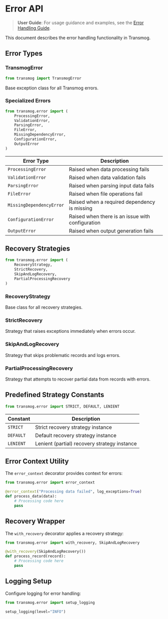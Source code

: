 # Error API

> **User Guide**: For usage guidance and examples, see the [Error Handling Guide](../user/advanced/error-handling.md).

This document describes the error handling functionality in Transmog.

## Error Types

### TransmogError

```python
from transmog import TransmogError
```

Base exception class for all Transmog errors.

### Specialized Errors

```python
from transmog.error import (
    ProcessingError,
    ValidationError,
    ParsingError,
    FileError,
    MissingDependencyError,
    ConfigurationError,
    OutputError
)
```

| Error Type | Description |
|------------|-------------|
| `ProcessingError` | Raised when data processing fails |
| `ValidationError` | Raised when data validation fails |
| `ParsingError` | Raised when parsing input data fails |
| `FileError` | Raised when file operations fail |
| `MissingDependencyError` | Raised when a required dependency is missing |
| `ConfigurationError` | Raised when there is an issue with configuration |
| `OutputError` | Raised when output generation fails |

## Recovery Strategies

```python
from transmog.error import (
    RecoveryStrategy,
    StrictRecovery,
    SkipAndLogRecovery,
    PartialProcessingRecovery
)
```

### RecoveryStrategy

Base class for all recovery strategies.

### StrictRecovery

Strategy that raises exceptions immediately when errors occur.

### SkipAndLogRecovery

Strategy that skips problematic records and logs errors.

### PartialProcessingRecovery

Strategy that attempts to recover partial data from records with errors.

## Predefined Strategy Constants

```python
from transmog.error import STRICT, DEFAULT, LENIENT
```

| Constant | Description |
|----------|-------------|
| `STRICT` | Strict recovery strategy instance |
| `DEFAULT` | Default recovery strategy instance |
| `LENIENT` | Lenient (partial) recovery strategy instance |

## Error Context Utility

The `error_context` decorator provides context for errors:

```python
from transmog.error import error_context

@error_context("Processing data failed", log_exceptions=True)
def process_data(data):
    # Processing code here
    pass
```

## Recovery Wrapper

The `with_recovery` decorator applies a recovery strategy:

```python
from transmog.error import with_recovery, SkipAndLogRecovery

@with_recovery(SkipAndLogRecovery())
def process_record(record):
    # Processing code here
    pass
```

## Logging Setup

Configure logging for error handling:

```python
from transmog.error import setup_logging

setup_logging(level="INFO")
```
